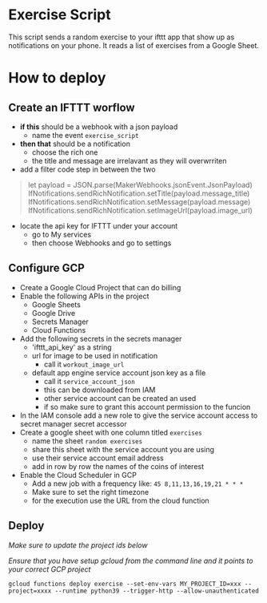 # Exercise Script
This script sends a random exercise to your ifttt app that show up as notifications on your phone. It reads a list of exercises from a Google Sheet.

# How to deploy

## Create an IFTTT worflow
 
 - **if this** should be a webhook with a json payload
    - name the event `exercise_script`
 - **then that** should be a notification
    - choose the rich one
    - the title and message are irrelavant as they will overwrriten
- add a filter code step in between the two
> let payload = JSON.parse(MakerWebhooks.jsonEvent.JsonPayload)
IfNotifications.sendRichNotification.setTitle(payload.message_title)
IfNotifications.sendRichNotification.setMessage(payload.message)
IfNotifications.sendRichNotification.setImageUrl(payload.image_url)
- locate the api key for IFTTT under your account
    - go to My services
    - then choose Webhooks and go to settings

## Configure GCP
- Create a Google Cloud Project that can do billing
- Enable the following APIs in the project
    - Google Sheets
    - Google Drive
    - Secrets Manager
    - Cloud Functions
- Add the following secrets in the secrets manager
    - 'ifttt_api_key' as a string
    - url for image to be used in notification
        - call it `workout_image_url`
    - default app engine service account json key as a file
        - call it `service_account_json`
        - this can be downloaded from IAM
        - other service account can be created an used
        - if so make sure to grant this account permission to the funcion
- In the IAM console add a new role to give the service account access to secret manager secret accessor
- Create a google sheet with one column titled `exercises`
    - name the sheet `random exercises`
    - share this sheet with the service account you are using
    - use their service account email address
    - add in row by row the names of the coins of interest
- Enable the Cloud Scheduler in GCP
    - Add a new job with a frequency like: `45 8,11,13,16,19,21 * * *`
    - Make sure to set the right timezone
    - for the execution use the URL from the cloud function

## Deploy

*Make sure to update the project ids below*

*Ensure that you have setup gcloud from the command line and it points to your correct GCP project*

`gcloud functions deploy exercise --set-env-vars MY_PROJECT_ID=xxx --project=xxxx --runtime python39 --trigger-http --allow-unauthenticated`
